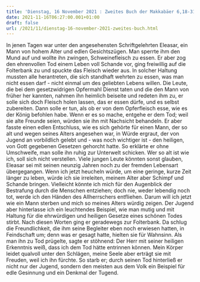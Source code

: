 ```yaml
---
title: 'Dienstag, 16 November 2021 : Zweites Buch der Makkabäer 6,18-31.'
date: 2021-11-16T06:27:00.001+01:00
draft: false
url: /2021/11/dienstag-16-november-2021-zweites-buch.html
---
```


In jenen Tagen war unter den angesehensten Schriftgelehrten Eleasar, ein Mann von hohem Alter und edlen Gesichtszügen. Man sperrte ihm den Mund auf und wollte ihn zwingen, Schweinefleisch zu essen. Er aber zog den ehrenvollen Tod einem Leben voll Schande vor, ging freiwillig auf die Folterbank zu und spuckte das Fleisch wieder aus. In solcher Haltung mussten alle herantreten, die sich standhaft wehrten zu essen, was man nicht essen darf - nicht einmal um des geliebten Lebens willen. Die Leute, die bei dem gesetzwidrigen Opfermahl Dienst taten und die den Mann von früher her kannten, nahmen ihn heimlich beiseite und redeten ihm zu, er solle sich doch Fleisch holen lassen, das er essen dürfe, und es selbst zubereiten. Dann solle er tun, als ob er von dem Opferfleisch esse, wie es der König befohlen habe. Wenn er es so mache, entgehe er dem Tod; weil sie alte Freunde seien, würden sie ihn mit Nachsicht behandeln. Er aber fasste einen edlen Entschluss, wie es sich gehörte für einen Mann, der so alt und wegen seines Alters angesehen war, in Würde ergraut, der von Jugend an vorbildlich gelebt und - was noch wichtiger ist - den heiligen, von Gott gegebenen Gesetzen gehorcht hatte. So erklärte er ohne Umschweife, man solle ihn ruhig zur Unterwelt schicken. Wer so alt ist wie ich, soll sich nicht verstellen. Viele jungen Leute könnten sonst glauben, Eleasar sei mit seinen neunzig Jahren noch zu der fremden Lebensart übergegangen. Wenn ich jetzt heucheln würde, um eine geringe, kurze Zeit länger zu leben, würde ich sie irreleiten, meinem Alter aber Schimpf und Schande bringen. Vielleicht könnte ich mich für den Augenblick der Bestrafung durch die Menschen entziehen; doch nie, weder lebendig noch tot, werde ich den Händen des Allherrschers entfliehen. Darum will ich jetzt wie ein Mann sterben und mich so meines Alters würdig zeigen. Der Jugend aber hinterlasse ich ein leuchtendes Beispiel, wie man mutig und mit Haltung für die ehrwürdigen und heiligen Gesetze eines schönen Todes stirbt. Nach diesen Worten ging er geradewegs zur Folterbank. Da schlug die Freundlichkeit, die ihm seine Begleiter eben noch erwiesen hatten, in Feindschaft um; denn was er gesagt hatte, hielten sie für Wahnsinn. Als man ihn zu Tod prügelte, sagte er stöhnend: Der Herr mit seiner heiligen Erkenntnis weiß, dass ich dem Tod hätte entrinnen können. Mein Körper leidet qualvoll unter den Schlägen, meine Seele aber erträgt sie mit Freuden, weil ich ihn fürchte. So starb er; durch seinen Tod hinterließ er nicht nur der Jugend, sondern den meisten aus dem Volk ein Beispiel für edle Gesinnung und ein Denkmal der Tugend.